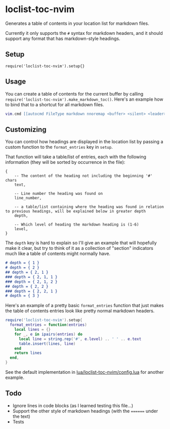 # loclist-toc-nvim

Generates a table of contents in your location list for markdown files.

Currently it only supports the `#` syntax for markdown headers, and it should support any format that has markdown-style headings.

## Setup

`require('loclist-toc-nvim').setup{}`

## Usage

You can create a table of contents for the current buffer by calling `require('loclist-toc-nvim').make_markdown_toc()`. Here's an example how to bind that to a shortcut for all markdown files.

```lua
vim.cmd [[autocmd FileType markdown nnoremap <buffer> <silent> <leader>tt :lua require('loclist-toc-nvim').make_markdown_toc()<cr>]]
```

## Customizing

You can control how headings are displayed in the location list by passing a custom function to the `format_entries` key in `setup`.

That function will take a table/list of entries, each with the following information (they will be sorted by occurrence in the file):

```
{
	-- The content of the heading not including the beginning '#' chars
	text,

	-- Line number the heading was found on
	line_number,

	-- a table/list containing where the heading was found in relation to previous headings, will be explained below in greater depth
	depth,

	-- Which level of heading the markdown heading is (1-6)
	level,
}
```

The `depth` key is hard to explain so I'll give an example that will hopefully make it clear, but try to think of it as a collection of "section" indicators much like a table of contents might normally have.

```markdown
# depth = { 1 }
# depth = { 2 }
## depth = { 2, 1 }
### depth = { 2, 1, 1 }
### depth = { 2, 1, 2 }
## depth = { 2, 2 }
### depth = { 2, 2, 1 }
# depth = { 3 }
```

Here's an example of a pretty basic `format_entries` function that just makes the table of contents entries look like pretty normal markdown headers.

```lua
require('loclist-toc-nvim').setup{
  format_entries = function(entries)
    local lines = {}
    for _, e in ipairs(entries) do
      local line = string.rep('#', e.level) .. ' ' .. e.text
      table.insert(lines, line)
    end
    return lines
  end,
}
```

See the default implementation in [lua/loclist-toc-nvim/config.lua](https://github.com/Addisonbean/loclist-toc-nvim/blob/master/lua/loclist-toc-nvim/config.lua#L2) for another example.

## Todo

- Ignore lines in code blocks (as I learned testing this file...)
- Support the other style of markdown headings (with the `======` under the text)
- Tests
